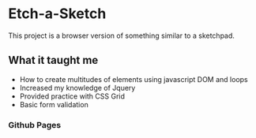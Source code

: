# Etch-a-Sketch
This project is a browser version of something similar to a sketchpad.
## What it taught me
- How to create multitudes of elements using javascript DOM and loops
- Increased my knowledge of Jquery
- Provided practice with CSS Grid
- Basic form validation
### Github Pages
